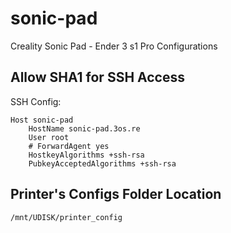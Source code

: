 # sonic-pad

Creality Sonic Pad - Ender 3 s1 Pro Configurations

## Allow SHA1 for SSH Access

SSH Config:

```shell
Host sonic-pad
    HostName sonic-pad.3os.re
    User root
    # ForwardAgent yes
    HostkeyAlgorithms +ssh-rsa
    PubkeyAcceptedAlgorithms +ssh-rsa

```

## Printer's Configs Folder Location

```shell
/mnt/UDISK/printer_config
```
